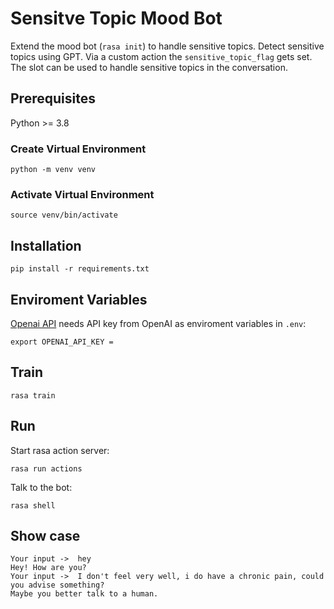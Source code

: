 # Sensitve Topic Mood Bot

Extend the mood bot (`rasa init`) to handle sensitive topics.
Detect sensitive topics using GPT. Via a custom action the `sensitive_topic_flag` gets set. The slot can be used to handle sensitive topics in the conversation.

## Prerequisites

Python >= 3.8

### Create Virtual Environment

``` shell
python -m venv venv
```

### Activate Virtual Environment

``` shell
source venv/bin/activate
```

## Installation

``` shell
pip install -r requirements.txt
```

## Enviroment Variables

[Openai API](https://platform.openai.com) needs API key from OpenAI as enviroment variables in `.env`:

``` shell
export OPENAI_API_KEY =
```

## Train

``` shell
rasa train
```

## Run

Start rasa action server:

``` shell
rasa run actions
```

Talk to the bot:

``` shell
rasa shell
```

## Show case

``` shell
Your input ->  hey                                                                                                                                          
Hey! How are you?
Your input ->  I don't feel very well, i do have a chronic pain, could you advise something?                                                                
Maybe you better talk to a human.
```
